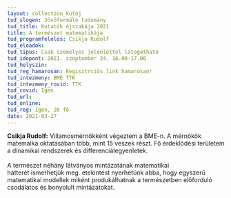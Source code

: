 ```yaml
---
layout: collection_kutej
tud_slogen: Jövőformáló tudomány
tud_title: Kutatók éjszakája 2021
title: A természet matematikája
tud_programfelelos: Csikja Rudolf
tud_eloadok:
tud_tipus: Csak személyes jelenléttel látogatható
tud_idopont: 2021. szeptember 24. 16.00-17.00
tud_helyszin:
tud_reg_hamarosan: Regisztrciós link hamarosan!
tud_intezmeny: BME TTK
tud_intezmeny_rovid: TTK
tud_covid: Igen
tud_url:
tud_online: 
tud_reg: Igen, 20 fő
date: 2021-03-27
---
```


<b>Csikja Rudolf:</b>  Villamosmérnökként végeztem a BME-n. A mérnökök matemaika oktatásában több, mint 15 veszek részt. Fő érdeklődési területem a dinamikai rendszerek és differenciálegyenletek.
<br><br>
A természet néhány látványos mintázatának matematikai hátterét ismerhetjük meg. etekintést nyerhetünk abba, hogy egyszerű matematikai modellek miként produkálhatnak a természetben előforduló csodálatos és bonyolult mintázatokat.



